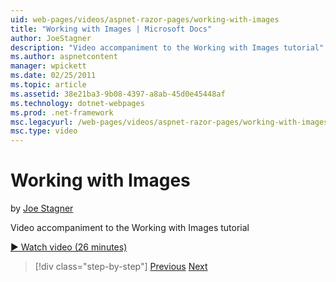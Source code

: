 ```yaml
---
uid: web-pages/videos/aspnet-razor-pages/working-with-images
title: "Working with Images | Microsoft Docs"
author: JoeStagner
description: "Video accompaniment to the Working with Images tutorial"
ms.author: aspnetcontent
manager: wpickett
ms.date: 02/25/2011
ms.topic: article
ms.assetid: 38e21ba3-9b08-4397-a8ab-45d0e45448af
ms.technology: dotnet-webpages
ms.prod: .net-framework
msc.legacyurl: /web-pages/videos/aspnet-razor-pages/working-with-images
msc.type: video
---
```

Working with Images
====================
by [Joe Stagner](https://github.com/JoeStagner)

Video accompaniment to the Working with Images tutorial

[&#9654; Watch video (26 minutes)](https://channel9.msdn.com/Blogs/ASP-NET-Site-Videos/working-with-images)

> [!div class="step-by-step"]
> [Previous](working-with-files.md)
> [Next](working-with-video.md)
